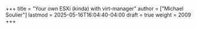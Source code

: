 +++
title = "Your own ESXi (kinda) with virt-manager"
author = ["Michael Soulier"]
lastmod = 2025-05-16T16:04:40-04:00
draft = true
weight = 2009
+++
